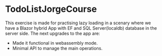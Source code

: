 # TodoListJorgeCourse
This exercise is made for practising lazy loading in a scenary where we have a Blazor hybrid App with EF and SQL Server(localdb) database in the server side.
The next upgrades to the app are:
- Made it functional in webassembly mode.
- Minimal API to manage the main operations.
